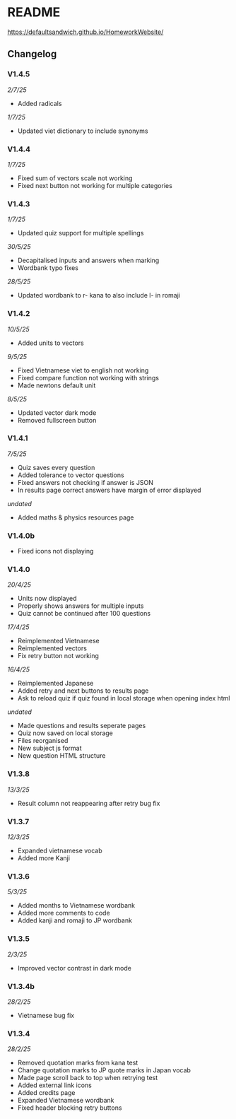 # README

https://defaultsandwich.github.io/HomeworkWebsite/

## Changelog
### V1.4.5
*2/7/25*
- Added radicals

*1/7/25*
- Updated viet dictionary to include synonyms

### V1.4.4
*1/7/25*
- Fixed sum of vectors scale not working
- Fixed next button not working for multiple categories

### V1.4.3
*1/7/25*
- Updated quiz support for multiple spellings

*30/5/25*
- Decapitalised inputs and answers when marking
- Wordbank typo fixes

*28/5/25*
- Updated wordbank to r- kana to also include l- in romaji

### V1.4.2
*10/5/25*
- Added units to vectors

*9/5/25*
- Fixed Vietnamese viet to english not working
- Fixed compare function not working with strings
- Made newtons default unit

*8/5/25*
- Updated vector dark mode
- Removed fullscreen button

### V1.4.1
*7/5/25*
- Quiz saves every question
- Added tolerance to vector questions
- Fixed answers not checking if answer is JSON
- In results page correct answers have margin of error displayed

*undated*
- Added maths & physics resources page

### V1.4.0b
- Fixed icons not displaying

### V1.4.0
*20/4/25*
- Units now displayed
- Properly shows answers for multiple inputs
- Quiz cannot be continued after 100 questions

*17/4/25*
- Reimplemented Vietnamese
- Reimplemented vectors
- Fix retry button not working

*16/4/25*
- Reimplemented Japanese
- Added retry and next buttons to results page
- Ask to reload quiz if quiz found in local storage when opening index html

*undated*
- Made questions and results seperate pages
- Quiz now saved on local storage
- Files reorganised
- New subject js format
- New question HTML structure 

### V1.3.8
*13/3/25*
- Result column not reappearing after retry bug fix

### V1.3.7
*12/3/25*
- Expanded vietnamese vocab
- Added more Kanji

### V1.3.6
*5/3/25*
- Added months to Vietnamese wordbank
- Added more comments to code
- Added kanji and romaji to JP wordbank

### V1.3.5 
*2/3/25*
- Improved vector contrast in dark mode

### V1.3.4b 
*28/2/25*
- Vietnamese bug fix

### V1.3.4 
*28/2/25*
- Removed quotation marks from kana test
- Change quotation marks to JP quote marks in Japan vocab
- Made page scroll back to top when retrying test
- Added external link icons
- Added credits page
- Expanded Vietnamese wordbank
- Fixed header blocking retry buttons





